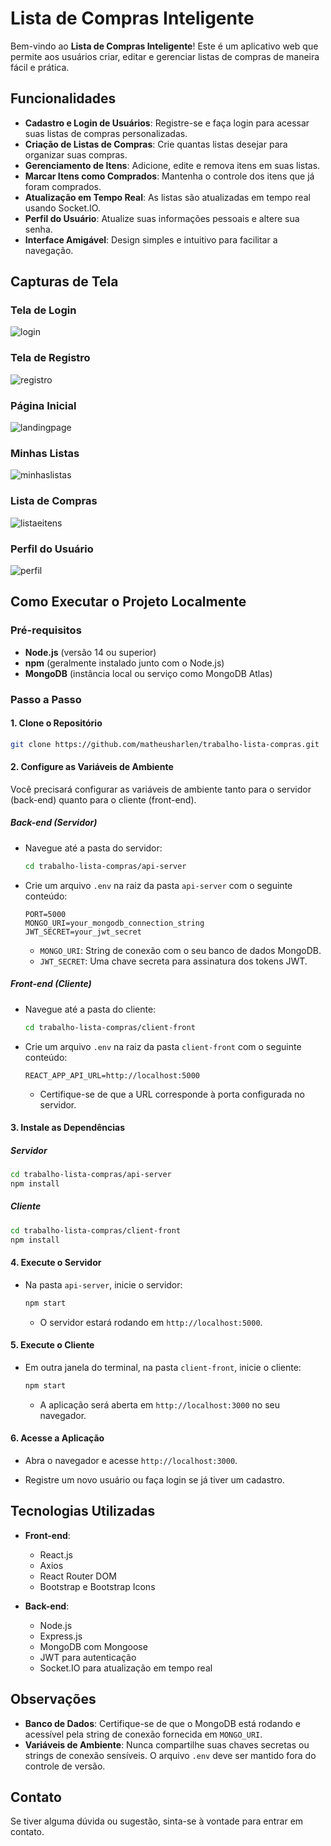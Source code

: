 
# Lista de Compras Inteligente

Bem-vindo ao **Lista de Compras Inteligente**! Este é um aplicativo web que permite aos usuários criar, editar e gerenciar listas de compras de maneira fácil e prática.

## Funcionalidades

-   **Cadastro e Login de Usuários**: Registre-se e faça login para acessar suas listas de compras personalizadas.
-   **Criação de Listas de Compras**: Crie quantas listas desejar para organizar suas compras.
-   **Gerenciamento de Itens**: Adicione, edite e remova itens em suas listas.
-   **Marcar Itens como Comprados**: Mantenha o controle dos itens que já foram comprados.
-   **Atualização em Tempo Real**: As listas são atualizadas em tempo real usando Socket.IO.
-   **Perfil do Usuário**: Atualize suas informações pessoais e altere sua senha.
-   **Interface Amigável**: Design simples e intuitivo para facilitar a navegação.

## Capturas de Tela

### Tela de Login

![login](https://github.com/user-attachments/assets/59e543ee-e38c-4bc9-80db-117f2e6a0189)

### Tela de Registro

![registro](https://github.com/user-attachments/assets/c652b79d-4035-436c-aeff-f7e9984c1bcc)


### Página Inicial


![landingpage](https://github.com/user-attachments/assets/d247a642-80e5-44cc-b998-407863962f3f)

### Minhas Listas

![minhaslistas](https://github.com/user-attachments/assets/931d1ccc-ce68-4064-8358-9f68a94a4d30)


### Lista de Compras

![listaeitens](https://github.com/user-attachments/assets/80acbfef-4ed3-4623-bc92-df1f31a06f68)


### Perfil do Usuário

![perfil](https://github.com/user-attachments/assets/97c85237-f973-4949-8f17-c9624478ddb3)


## Como Executar o Projeto Localmente

### Pré-requisitos

-   **Node.js** (versão 14 ou superior)
-   **npm** (geralmente instalado junto com o Node.js)
-   **MongoDB** (instância local ou serviço como MongoDB Atlas)

### Passo a Passo

#### 1. Clone o Repositório

```bash
git clone https://github.com/matheusharlen/trabalho-lista-compras.git

```

#### 2. Configure as Variáveis de Ambiente

Você precisará configurar as variáveis de ambiente tanto para o servidor (back-end) quanto para o cliente (front-end).

##### Back-end (Servidor)

-   Navegue até a pasta do servidor:
    
    ```bash
    cd trabalho-lista-compras/api-server
    
    ```
    
-   Crie um arquivo `.env` na raiz da pasta `api-server` com o seguinte conteúdo:
    
    ```env
    PORT=5000
    MONGO_URI=your_mongodb_connection_string
    JWT_SECRET=your_jwt_secret
    
    ```
    
    -   `MONGO_URI`: String de conexão com o seu banco de dados MongoDB.
    -   `JWT_SECRET`: Uma chave secreta para assinatura dos tokens JWT.

##### Front-end (Cliente)

-   Navegue até a pasta do cliente:
    
    ```bash
    cd trabalho-lista-compras/client-front
    
    ```
    
-   Crie um arquivo `.env` na raiz da pasta `client-front` com o seguinte conteúdo:
    
    ```env
    REACT_APP_API_URL=http://localhost:5000
    
    ```
    
    -   Certifique-se de que a URL corresponde à porta configurada no servidor.

#### 3. Instale as Dependências

##### Servidor

```bash
cd trabalho-lista-compras/api-server
npm install

```

##### Cliente

```bash
cd trabalho-lista-compras/client-front
npm install

```

#### 4. Execute o Servidor

-   Na pasta `api-server`, inicie o servidor:
    
    ```bash
    npm start
    
    ```
    
    -   O servidor estará rodando em `http://localhost:5000`.

#### 5. Execute o Cliente

-   Em outra janela do terminal, na pasta `client-front`, inicie o cliente:
    
    ```bash
    npm start
    
    ```
    
    -   A aplicação será aberta em `http://localhost:3000` no seu navegador.

#### 6. Acesse a Aplicação

-   Abra o navegador e acesse `http://localhost:3000`.
    
-   Registre um novo usuário ou faça login se já tiver um cadastro.
    

## Tecnologias Utilizadas

-   **Front-end**:
    
    -   React.js
    -   Axios
    -   React Router DOM
    -   Bootstrap e Bootstrap Icons
-   **Back-end**:
    
    -   Node.js
    -   Express.js
    -   MongoDB com Mongoose
    -   JWT para autenticação
    -   Socket.IO para atualização em tempo real

## Observações

-   **Banco de Dados**: Certifique-se de que o MongoDB está rodando e acessível pela string de conexão fornecida em `MONGO_URI`.
-   **Variáveis de Ambiente**: Nunca compartilhe suas chaves secretas ou strings de conexão sensíveis. O arquivo `.env` deve ser mantido fora do controle de versão.

## Contato

Se tiver alguma dúvida ou sugestão, sinta-se à vontade para entrar em contato.

